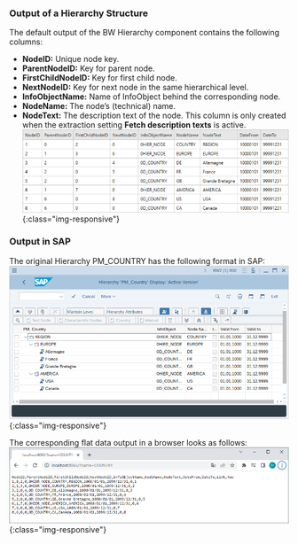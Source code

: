
### Output of a Hierarchy Structure

The default output of the BW Hierarchy component contains the following columns:

- **NodeID:**
Unique node key.
- **ParentNodeID:**
Key for parent node.
- **FirstChildNodeID:**
Key for first child node.
- **NextNodeID:**
Key for next node in the same hierarchical level.
- **InfoObjectName:**
Name of InfoObject behind the corresponding node.
- **NodeName:**
The node’s (technical) name.
- **NodeText:** 
The description text of the node. This column is only created when the extraction setting **Fetch description texts** is active.<br>
![Hierarchy-Table-Output](/img/content/Hierarchy-Table-Output-Result.png){:class="img-responsive"}


### Output in SAP
The original Hierarchy PM_COUNTRY has the following format in SAP:<br>
![Hierarchy-Table-SAP](/img/content/Hierarchy-Table-Output.png){:class="img-responsive"}

The corresponding flat data output in a browser looks as follows:<br>
![Hierarchy-Table-SAP](/img/content/Hierarchy-Table-Output-Browser.png){:class="img-responsive"}

